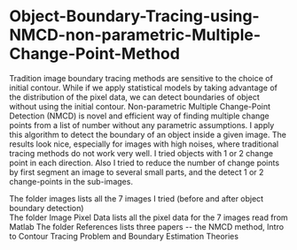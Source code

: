 # Object-Boundary-Tracing-using-NMCD-non-parametric-Multiple-Change-Point-Method
Tradition image boundary tracing methods are sensitive to the choice of initial contour. While if we apply statistical models by taking advantage of the distribution of the pixel data, we can detect boundaries of object without using the initial contour. Non-parametric Multiple Change-Point Detection (NMCD) is novel and efficient way of finding multiple change points from a list of number without any parametric assumptions. I apply this algorithm to detect the boundary of an object inside a given image. The results look nice, especially for images with high noises, where traditional tracing methods do not work very well. I tried objects with 1 or 2 change point in each direction. Also I tried to reduce the number of change points by first segment an image to several small parts, and the detect 1 or 2 change-points in the sub-images.


The folder images lists all the 7 images I tried (before and after object boundary detection)           
The folder Image Pixel Data lists all the pixel data for the 7 images read from Matlab
The folder References lists three papers -- the NMCD method, Intro to Contour Tracing Problem and Boundary Estimation Theories

